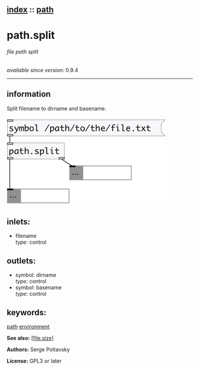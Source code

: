 [index](index.html) :: [path](category_path.html)
---

# path.split

###### file path split

*available since version:* 0.9.4

---


## information
Split filename to dirname and basename.



[![example](../examples/img/path.split.jpg)](../examples/pd/path.split.pd)









## inlets:

* filename<br>
_type:_ control



## outlets:

* symbol: dirname<br>
_type:_ control
* symbol: basename<br>
_type:_ control



## keywords:

[path](keywords/path.html)
[environment](keywords/environment.html)



**See also:**
[\[file.size\]](file.size.html)




**Authors:** Serge Poltavsky




**License:** GPL3 or later





